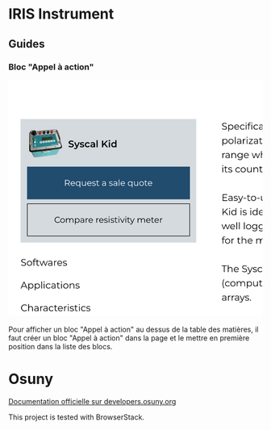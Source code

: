 # IRIS Instrument

## Guides

### Bloc "Appel à action"

![Bloc appel à action dans la sidebar](docs/bloc-appel-action.png)

Pour afficher un bloc "Appel à action" au dessus de la table des matières, il faut créer un bloc "Appel à action" dans la page et le mettre en première position dans la liste des blocs.

# Osuny

[Documentation officielle sur developers.osuny.org](https://developers.osuny.org)

This project is tested with BrowserStack.
